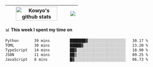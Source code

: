 | <a href="https://github.com/anuraghazra/github-readme-stats"><img width="85%" src="https://github-readme-stats.vercel.app/api?username=kowyo&show_icons=true&hide_border=true&theme=transparent" alt="Kowyo's github stats" /></a> | <a href="https://github.com/anuraghazra/github-readme-stats"><img align="center" src="https://github-readme-stats.vercel.app/api/top-langs/?username=kowyo&exclude_repo=Engineering-Competition-Robot,mobile-robot&hide=c,assembly,shaderlab,hlsl,mathematica,cmake&layout=compact&hide_border=true&theme=transparent" /></a> |
| ------------- | ------------- |

📊 **This week I spent my time on**
<!--START_SECTION:waka-->

```txt
Python       39 mins         ███████▓░░░░░░░░░░░░░░░░░   30.17 %
TOML         30 mins         █████▓░░░░░░░░░░░░░░░░░░░   23.20 %
TypeScript   14 mins         ██▓░░░░░░░░░░░░░░░░░░░░░░   10.90 %
JSON         11 mins         ██▒░░░░░░░░░░░░░░░░░░░░░░   09.25 %
JavaScript   8 mins          █▓░░░░░░░░░░░░░░░░░░░░░░░   06.73 %
```

<!--END_SECTION:waka-->
